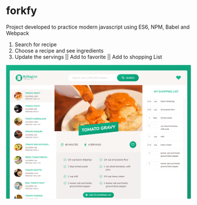 # forkfy

Project developed to practice modern javascript using ES6, NPM, Babel and Webpack

1. Search for recipe
2. Choose a recipe and see ingredients
3. Update the servings || Add to favorite || Add to shopping List

![The print of app](https://github.com/rafaelperozin/forkfy/blob/master/dist/img/my-shop-list-app.png)
